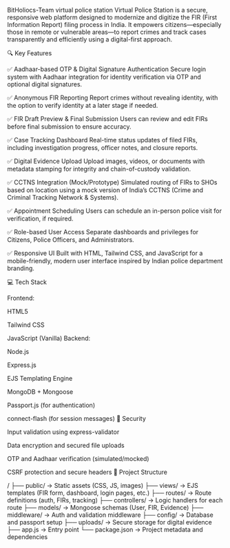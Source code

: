  BitHoliocs-Team
virtual police station Virtual Police Station is a secure, responsive web platform designed to modernize and digitize the FIR (First Information Report) filing process in India. It empowers citizens—especially those in remote or vulnerable areas—to report crimes and track cases transparently and efficiently using a digital-first approach.

🔍 Key Features

✅ Aadhaar-based OTP & Digital Signature Authentication Secure login system with Aadhaar integration for identity verification via OTP and optional digital signatures.

✅ Anonymous FIR Reporting Report crimes without revealing identity, with the option to verify identity at a later stage if needed.

✅ FIR Draft Preview & Final Submission Users can review and edit FIRs before final submission to ensure accuracy.

✅ Case Tracking Dashboard Real-time status updates of filed FIRs, including investigation progress, officer notes, and closure reports.

✅ Digital Evidence Upload Upload images, videos, or documents with metadata stamping for integrity and chain-of-custody validation.

✅ CCTNS Integration (Mock/Prototype) Simulated routing of FIRs to SHOs based on location using a mock version of India’s CCTNS (Crime and Criminal Tracking Network & Systems).

✅ Appointment Scheduling Users can schedule an in-person police visit for verification, if required.

✅ Role-based User Access Separate dashboards and privileges for Citizens, Police Officers, and Administrators.

✅ Responsive UI Built with HTML, Tailwind CSS, and JavaScript for a mobile-friendly, modern user interface inspired by Indian police department branding.

💻 Tech Stack

Frontend:

HTML5

Tailwind CSS

JavaScript (Vanilla)
Backend:

Node.js

Express.js

EJS Templating Engine

MongoDB + Mongoose

Passport.js (for authentication)

connect-flash (for session messages)
🔐 Security

Input validation using express-validator

Data encryption and secured file uploads

OTP and Aadhaar verification (simulated/mocked)

CSRF protection and secure headers
📁 Project Structure

/ ├── public/ → Static assets (CSS, JS, images) ├── views/ → EJS templates (FIR form, dashboard, login pages, etc.) ├── routes/ → Route definitions (auth, FIRs, tracking) ├── controllers/ → Logic handlers for each route ├── models/ → Mongoose schemas (User, FIR, Evidence) ├── middleware/ → Auth and validation middleware ├── config/ → Database and passport setup ├── uploads/ → Secure storage for digital evidence ├── app.js → Entry point └── package.json → Project metadata and dependencies
